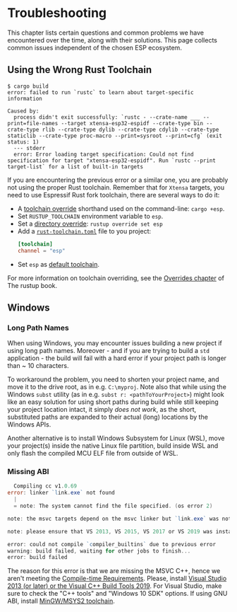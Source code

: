 # Troubleshooting

This chapter lists certain questions and common problems we have encountered over the time, along with their solutions. This page collects common issues independent of the chosen ESP ecosystem.

## Using the Wrong Rust Toolchain

```text
$ cargo build
error: failed to run `rustc` to learn about target-specific information

Caused by:
  process didn't exit successfully: `rustc - --crate-name ___ --print=file-names --target xtensa-esp32-espidf --crate-type bin --crate-type rlib --crate-type dylib --crate-type cdylib --crate-type staticlib --crate-type proc-macro --print=sysroot --print=cfg` (exit status: 1)
  --- stderr
  error: Error loading target specification: Could not find specification for target "xtensa-esp32-espidf". Run `rustc --print target-list` for a list of built-in targets
```

If you are encountering the previous error or a similar one, you are probably not using the proper Rust toolchain. Remember that for `Xtensa` targets, you need to use Espressif Rust fork toolchain, there are several ways to do it:
- A [toolchain override][toolchain-override] shorthand used on the command-line: `cargo +esp`.
- Set `RUSTUP_TOOLCHAIN` environment variable to `esp`.
- Set a [directory override][directory-override]: `rustup override set esp`
- Add a [`rust-toolchain.toml`][rust-toolchain-toml] file to you project:
  ```toml
  [toolchain]
  channel = "esp"
  ```
- Set `esp` as [default toolchain][default-toolchain].

For more information on toolchain overriding, see the [Overrides chapter][overrides-rust-book] of The rustup book.

[toolchain-override]: https://rust-lang.github.io/rustup/overrides.html#toolchain-override-shorthand
[directory-override]: https://rust-lang.github.io/rustup/overrides.html#directory-overrides
[rust-toolchain-toml]: https://rust-lang.github.io/rustup/overrides.html#the-toolchain-file
[default-toolchain]: https://rust-lang.github.io/rustup/overrides.html#default-toolchain
[overrides-rust-book]: https://rust-lang.github.io/rustup/overrides.html#overrides

## Windows

### Long Path Names

When using Windows, you may encounter issues building a new project if using long path names.
Moreover - and if you are trying to build a `std` application - the build will fail with a hard error if your project path
is longer than ~ 10 characters.

To workaround the problem, you need to shorten your project name, and move it to the drive root, as in e.g. `C:\myproj`.
Note also that while using the Windows `subst` utility (as in e.g. `subst r: <pathToYourProject>`) might look like an easy
solution for using short paths during build while still keeping your project location intact,
it simply *does not work*, as the short, substituted paths are expanded to their actual (long) locations by the Windows APIs.

Another alternative is to install Windows Subsystem for Linux (WSL), move your project(s) inside the native Linux file partition,
build inside WSL and only flash the compiled MCU ELF file from outside of WSL.

### Missing ABI

```powershell
  Compiling cc v1.0.69
error: linker `link.exe` not found
  |
  = note: The system cannot find the file specified. (os error 2)

note: the msvc targets depend on the msvc linker but `link.exe` was not found

note: please ensure that VS 2013, VS 2015, VS 2017 or VS 2019 was installed with the Visual C++ option

error: could not compile `compiler_builtins` due to previous error
warning: build failed, waiting for other jobs to finish...
error: build failed
```

The reason for this error is that we are missing the MSVC C++, hence we aren't meeting the [Compile-time Requirements]. Please,  install [Visual Studio 2013 (or later) or the Visual C++ Build Tools 2019]. For Visual Studio, make sure to check the "C++ tools" and "Windows 10 SDK" options.
If using GNU ABI, install [MinGW/MSYS2 toolchain].

[Compile-time Requirements]: https://github.com/rust-lang/cc-rs#compile-time-requirements
[Visual Studio 2013 (or later) or the Visual C++ Build Tools 2019]: https://rust-lang.github.io/rustup/installation/windows.html
[MinGW/MSYS2 toolchain]: https://www.msys2.org/
